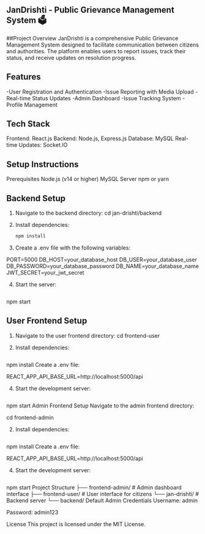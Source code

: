 ## JanDrishti - Public Grievance Management System 🗳️

##Project Overview
JanDrishti is a comprehensive Public Grievance Management System designed to facilitate communication between citizens and authorities. The platform enables users to report issues, track their status, and receive updates on resolution progress.
## Features
-User Registration and Authentication
-Issue Reporting with Media Upload
-Real-time Status Updates
-Admin Dashboard
-Issue Tracking System
-Profile Management

## Tech Stack
Frontend: React.js
Backend: Node.js, Express.js
Database: MySQL
Real-time Updates: Socket.IO

## Setup Instructions
Prerequisites
Node.js (v14 or higher)
MySQL Server
npm or yarn

## Backend Setup
1. Navigate to the backend directory:
cd jan-drishti/backend

2.  Install dependencies:
    ```bash
    npm install

3. Create a .env file with the following variables:

PORT=5000
DB_HOST=your_database_host
DB_USER=your_database_user
DB_PASSWORD=your_database_password
DB_NAME=your_database_name
JWT_SECRET=your_jwt_secret


4.  Start the server:
    ```bash
npm start

## User Frontend Setup
1. Navigate to the user frontend directory:
cd frontend-user

2.  Install dependencies:
    ```bash
npm install
Create a .env file:

REACT_APP_API_BASE_URL=http://localhost:5000/api


4.  Start the development server:
    ```bash
npm start
Admin Frontend Setup
Navigate to the admin frontend directory:

cd frontend-admin


2.  Install dependencies:
    ```bash
npm install
Create a .env file:

REACT_APP_API_BASE_URL=http://localhost:5000/api


4.  Start the development server:
    ```bash
npm start
Project Structure
├── frontend-admin/      # Admin dashboard interface
├── frontend-user/       # User interface for citizens
└── jan-drishti/         # Backend server
    └── backend/
Default Admin Credentials
Username: admin

Password: admin123

License
This project is licensed under the MIT License.



